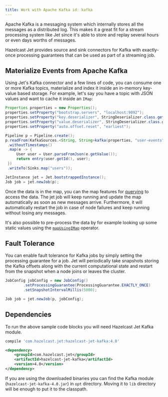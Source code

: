 ```yaml
---
title: Work with Apache Kafka id: kafka
---
```


Apache Kafka is a messaging system which internally stores all the
messages as a distributed log. This makes it a great fit for a stream
processing system like Jet since it's able to store and replay several
hours or even days worths of messages.

Hazelcast Jet provides source and sink connectors for Kafka with
exactly-once processing guarantees that can be used as part of a
streaming job.

## Materialize Events from Apache Kafka

Using Jet's Kafka connector and a few lines of code, you can consume
one or more Kafka topics, materialize and index it inside an in-memory
key-value based storage. For example, let's say you have a topic with
JSON values and want to cache it inside an `IMap`:

```java
Properties properties = new Properties();
properties.setProperty("bootstrap.servers", "localhost:9092");
properties.setProperty("key.deserializer", StringDeserializer.class.getCanonicalName());
properties.setProperty("value.deserializer", StringDeserializer.class.getCanonicalName());
properties.setProperty("auto.offset.reset", "earliest");

Pipeline p = Pipeline.create();
p.readFrom(KafkaSources.<String, String>kafka(properties, "user-events"))
 .withoutTimestamps()
 .map(e -> {
     User user = User.parseFromJson(e.getValue());
     return entry(user.getId(), user);
 })
 .writeTo(Sinks.map("users"));

JetInstance jet = Jet.bootstrappedInstance();
Job job = jet.newJob(p);
```

Once the data is in the map, you can the map features for
[querying](../api/data-structures#querying) to access the data. The jet
job will keep running and update the map automatically as soon as new
messages arrive. Furthermore, it will automatically restart the job in
case of node failures and keep running without losing any messages.

It's also possible to pre-process the data by for example looking up
some static values using the
[`mapUsingIMap`](../api/stateful-stateless-transforms#mapUsingIMap)
operator.

## Fault Tolerance

You can enable fault tolerance for Kafka jobs by simply setting the
processing guarantee for a job. Jet will periodically take snapshots
storing the Kafka offsets along with the current computational state and
restart from the snapshot when a node joins or leaves the cluster.

```java
JobConfig jobConfig = new JobConfig()
        .setProcessingGuarantee(ProcessingGuarantee.EXACTLY_ONCE)
        .setSnapshotIntervalMillis(5000);

Job job = jet.newJob(p, jobConfig);
```

## Dependencies

To run the above sample code blocks you will need Hazelcast Jet Kafka
module.

<!--DOCUSAURUS_CODE_TABS-->

<!--Gradle-->

```bash
compile 'com.hazelcast.jet:hazelcast-jet-kafka:4.0'
```

<!--Maven-->

```xml
<dependency>
    <groupId>com.hazelcast.jet</groupId>
    <artifactId>hazelcast-jet-kafka</artifactId>
    <version>4.0</version>
</dependency>
```

<!--END_DOCUSAURUS_CODE_TABS-->

If you are using the downloaded binaries you can find the Kafka module
(`hazelcast-jet-kafka-4.0.jar`) in `opt` directory. Moving it to `lib`
directory will be enough to put it to the classpath.
